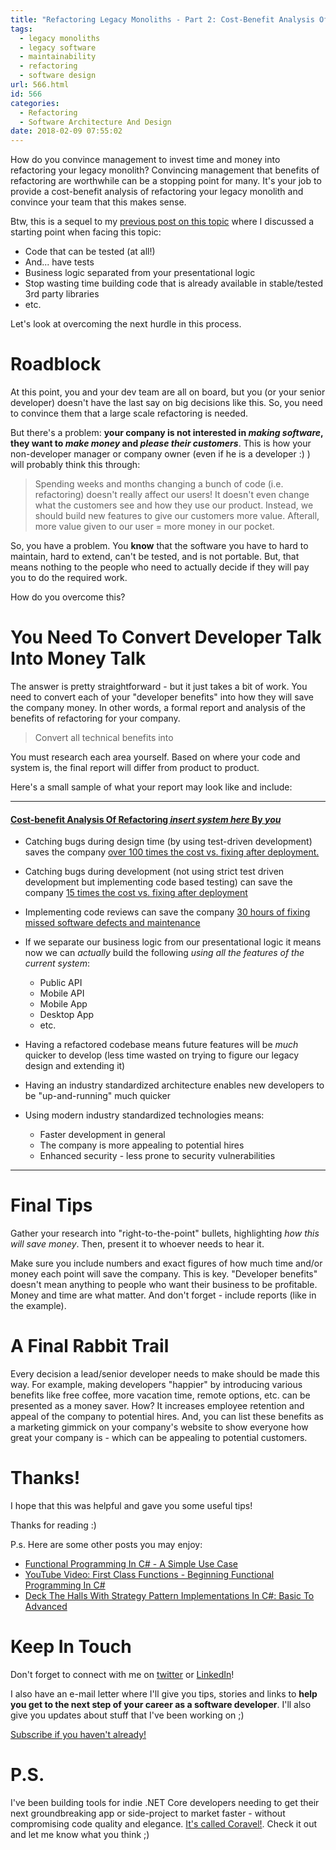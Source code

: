 ```yaml
---
title: "Refactoring Legacy Monoliths - Part 2: Cost-Benefit Analysis Of Refactoring"
tags:
  - legacy monoliths
  - legacy software
  - maintainability
  - refactoring
  - software design
url: 566.html
id: 566
categories:
  - Refactoring
  - Software Architecture And Design
date: 2018-02-09 07:55:02
---
```


How do you convince management to invest time and money into refactoring your legacy monolith? Convincing management that benefits of refactoring are worthwhile can be a stopping point for many. It's your job to provide a cost-benefit analysis of refactoring your legacy monolith and convince your team that this makes sense.

Btw, this is a sequel to my [previous post on this topic](https://www.blog.jamesmichaelhickey.com/refactoring-legacy-monoliths-first-steps/) where I discussed a starting point when facing this topic:

- Code that can be tested (at all!)
- And... have tests
- Business logic separated from your presentational logic
- Stop wasting time building code that is already available in stable/tested 3rd party libraries
- etc.

Let's look at overcoming the next hurdle in this process.

<!--more-->

# Roadblock

At this point, you and your dev team are all on board, but you (or your senior developer) doesn't have the last say on big decisions like this. So, you need to convince them that a large scale refactoring is needed.

But there's a problem: **your company is not interested in _making software_, they want to _make money_ and _please their customers_**. This is how your non-developer manager or company owner (even if he is a developer :) ) will probably think this through:

> Spending weeks and months changing a bunch of code (i.e. refactoring) doesn't really affect our users! It doesn't even change what the customers see and how they use our product. Instead, we should build new features to give our customers more value. Afterall, more value given to our user = more money in our pocket.

So, you have a problem. You **know** that the software you have to hard to maintain, hard to extend, can't be tested, and is not portable. But, that means nothing to the people who need to actually decide if they will pay you to do the required work.

How do you overcome this?

# You Need To Convert Developer Talk Into Money Talk

The answer is pretty straightforward - but it just takes a bit of work. You need to convert each of your "developer benefits" into how they will save the company money. In other words, a formal report and analysis of the benefits of refactoring for your company.

> Convert all technical benefits into $$$$

You must research each area yourself. Based on where your code and system is, the final report will differ from product to product.

Here's a small sample of what your report may look like and include:

---

#### <ins>Cost-benefit Analysis Of Refactoring _insert system here_ By _you_ </ins>

- Catching bugs during design time (by using test-driven development) saves the company [over 100 times the cost vs. fixing after deployment.](https://www.researchgate.net/figure/IBM-System-Science-Institute-Relative-Cost-of-Fixing-Defects_fig1_255965523)

- Catching bugs during development (not using strict test driven development but implementing code based testing) can save the company [15 times the cost vs. fixing after deployment](https://www.researchgate.net/figure/IBM-System-Science-Institute-Relative-Cost-of-Fixing-Defects_fig1_255965523)

- Implementing code reviews can save the company [30 hours of fixing missed software defects and maintenance](http://www.ifsq.org/finding-ia-2.html)

- If we separate our business logic from our presentational logic it means now we can _actually_ build the following _using all the features of the current system_:

  - Public API
  - Mobile API
  - Mobile App
  - Desktop App
  - etc.

- Having a refactored codebase means future features will be _much_ quicker to develop (less time wasted on trying to figure our legacy design and extending it)

- Having an industry standardized architecture enables new developers to be "up-and-running" much quicker

- Using modern industry standardized technologies means:
  - Faster development in general
  - The company is more appealing to potential hires
  - Enhanced security - less prone to security vulnerabilities

---

# Final Tips

Gather your research into "right-to-the-point" bullets, highlighting _how this will save money_. Then, present it to whoever needs to hear it.

Make sure you include numbers and exact figures of how much time and/or money each point will save the company. This is key. "Developer benefits" doesn't mean anything to people who want their business to be profitable. Money and time are what matter. And don't forget - include reports (like in the example).

# A Final Rabbit Trail

Every decision a lead/senior developer needs to make should be made this way. For example, making developers "happier" by introducing various benefits like free coffee, more vacation time, remote options, etc. can be presented as a money saver. How? It increases employee retention and appeal of the company to potential hires. And, you can list these benefits as a marketing gimmick on your company's website to show everyone how great your company is - which can be appealing to potential customers.

# Thanks!

I hope that this was helpful and gave you some useful tips!

Thanks for reading :)

P.s. Here are some other posts you may enjoy:

- [Functional Programming In C# - A Simple Use Case](https://www.blog.jamesmichaelhickey.com/csharp-functional-programming-a-simple-use-case/)
- [YouTube Video: First Class Functions - Beginning Functional Programming In C#](https://www.youtube.com/watch?v=L5bP4FgENJQ)
- [Deck The Halls With Strategy Pattern Implementations In C#: Basic To Advanced](https://www.blog.jamesmichaelhickey.com/strategy-pattern-implementations/)

# Keep In Touch

Don't forget to connect with me on [twitter](https://twitter.com/jamesmh_dev) or [LinkedIn](https://www.linkedin.com/in/jamesmhickey/)!

I also have an e-mail letter where I'll give you tips, stories and links to **help you get to the next step of your career as a software developer**. I'll also give you updates about stuff that I've been working on ;)

[Subscribe if you haven't already!](https://tinyletter.com/jamesmh)

# P.S.

I've been building tools for indie .NET Core developers needing to get their next groundbreaking app or side-project to market faster - without compromising code quality and elegance. [It's called Coravel!](https://github.com/jamesmh/coravel). Check it out and let me know what you think ;)

